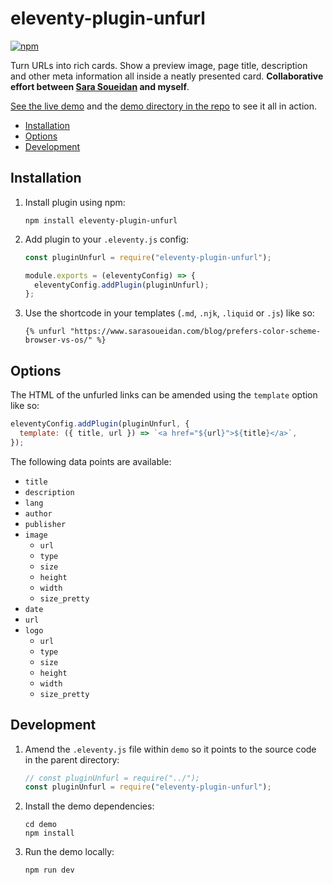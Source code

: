 # eleventy-plugin-unfurl

[![npm](https://img.shields.io/npm/v/eleventy-plugin-unfurl)](https://www.npmjs.com/package/eleventy-plugin-unfurl)

Turn URLs into rich cards. Show a preview image, page title, description and other meta information all inside a neatly presented card. **Collaborative effort between [Sara Soueidan](https://www.sarasoueidan.com) and myself**.

[See the live demo](https://eleventy-plugin-unfurl.netlify.app) and the [demo directory in the repo](https://github.com/daviddarnes/eleventy-plugin-unfurl/tree/main/demo) to see it all in action.

- [Installation](#installation)
- [Options](#options)
- [Development](#development)

## Installation

1. Install plugin using npm:

   ```
   npm install eleventy-plugin-unfurl
   ```

2. Add plugin to your `.eleventy.js` config:

   ```js
   const pluginUnfurl = require("eleventy-plugin-unfurl");

   module.exports = (eleventyConfig) => {
     eleventyConfig.addPlugin(pluginUnfurl);
   };
   ```

3. Use the shortcode in your templates (`.md`, `.njk`, `.liquid` or `.js`) like so:

   ```njk
   {% unfurl "https://www.sarasoueidan.com/blog/prefers-color-scheme-browser-vs-os/" %}
   ```

## Options

The HTML of the unfurled links can be amended using the `template` option like so:

```js
eleventyConfig.addPlugin(pluginUnfurl, {
  template: ({ title, url }) => `<a href="${url}">${title}</a>`,
});
```

The following data points are available:

- `title`
- `description`
- `lang`
- `author`
- `publisher`
- `image`
  - `url`
  - `type`
  - `size`
  - `height`
  - `width`
  - `size_pretty`
- `date`
- `url`
- `logo`
  - `url`
  - `type`
  - `size`
  - `height`
  - `width`
  - `size_pretty`

## Development

1. Amend the `.eleventy.js` file within `demo` so it points to the source code in the parent directory:

   ```js
   // const pluginUnfurl = require("../");
   const pluginUnfurl = require("eleventy-plugin-unfurl");
   ```

2. Install the demo dependencies:

   ```text
   cd demo
   npm install
   ```

3. Run the demo locally:
   ```text
   npm run dev
   ```
